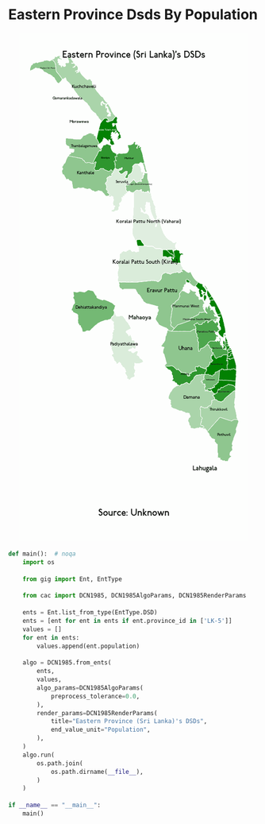 # Eastern Province Dsds By Population

<p  align="center">
    <img src="https://raw.githubusercontent.com/nuuuwan/continuous_area_cartograms/main/examples/eastern_province_dsds_by_population/animated.gif" alt="alt" />
</p>

```python
def main():  # noqa
    import os

    from gig import Ent, EntType

    from cac import DCN1985, DCN1985AlgoParams, DCN1985RenderParams

    ents = Ent.list_from_type(EntType.DSD)
    ents = [ent for ent in ents if ent.province_id in ['LK-5']]
    values = []
    for ent in ents:
        values.append(ent.population)

    algo = DCN1985.from_ents(
        ents,
        values,
        algo_params=DCN1985AlgoParams(
            preprocess_tolerance=0.0,
        ),
        render_params=DCN1985RenderParams(
            title="Eastern Province (Sri Lanka)'s DSDs",
            end_value_unit="Population",
        ),
    )
    algo.run(
        os.path.join(
            os.path.dirname(__file__),
        )
    )

if __name__ == "__main__":
    main()

```
